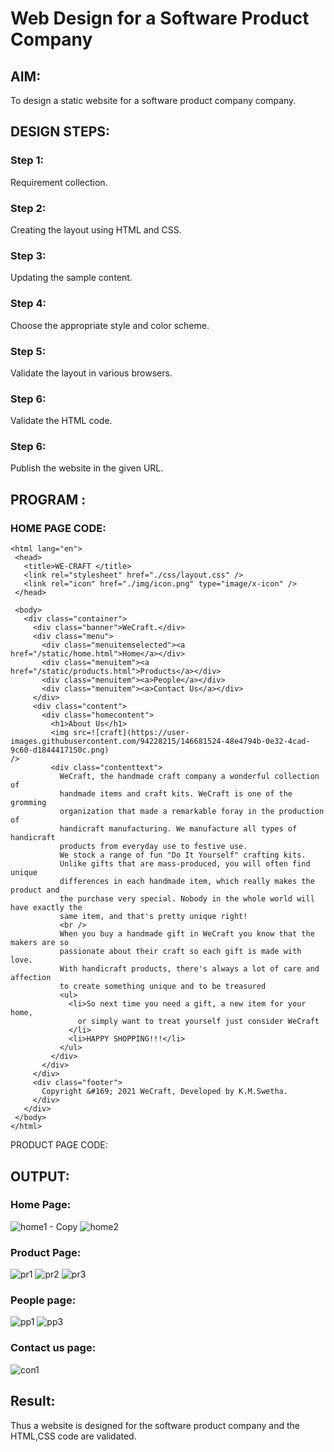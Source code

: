 # Web Design for a Software Product Company

## AIM:

To design a static website for a software product company company.

## DESIGN STEPS:

### Step 1:

Requirement collection.

### Step 2:

Creating the layout using HTML and CSS.

### Step 3:

Updating the sample content.

### Step 4:

Choose the appropriate style and color scheme.

### Step 5:

Validate the layout in various browsers.

### Step 6:

Validate the HTML code.

### Step 6:

Publish the website in the given URL.

## PROGRAM :
### HOME PAGE CODE:
 ``` <!DOCTYPE html>
<html lang="en">
  <head>
    <title>WE-CRAFT </title>
    <link rel="stylesheet" href="./css/layout.css" />
    <link rel="icon" href="./img/icon.png" type="image/x-icon" />
  </head>

  <body>
    <div class="container">
      <div class="banner">WeCraft.</div>
      <div class="menu">
        <div class="menuitemselected"><a href="/static/home.html">Home</a></div>
        <div class="menuitem"><a href="/static/products.html">Products</a></div>
        <div class="menuitem"><a>People</a></div>
        <div class="menuitem"><a>Contact Us</a></div>
      </div>
      <div class="content">
        <div class="homecontent">
          <h1>About Us</h1>
          <img src=![craft](https://user-images.githubusercontent.com/94228215/146681524-48e4794b-0e32-4cad-9c60-d1844417150c.png)
/>
          <div class="contenttext">
            WeCraft, the handmade craft company a wonderful collection of
            handmade items and craft kits. WeCraft is one of the gromming 
            organization that made a remarkable foray in the production of 
            handicraft manufacturing. We manufacture all types of handicraft
            products from everyday use to festive use.
            We stock a range of fun "Do It Yourself" crafting kits.
            Unlike gifts that are mass-produced, you will often find unique 
            differences in each handmade item, which really makes the product and 
            the purchase very special. Nobody in the whole world will have exactly the 
            same item, and that's pretty unique right!
            <br />
            When you buy a handmade gift in WeCraft you know that the makers are so 
            passionate about their craft so each gift is made with love. 
            With handicraft products, there's always a lot of care and affection
            to create something unique and to be treasured 
            <ul>
              <li>So next time you need a gift, a new item for your home, 
                or simply want to treat yourself just consider WeCraft
              </li>
              <li>HAPPY SHOPPING!!!</li>
            </ul>
          </div>
        </div>
      </div>
      <div class="footer">
        Copyright &#169; 2021 WeCraft, Developed by K.M.Swetha.
      </div>
    </div>
  </body>
</html>
```


PRODUCT PAGE CODE:



## OUTPUT:

### Home Page:
![home1 - Copy](https://user-images.githubusercontent.com/94228215/146681677-46c21e05-ce1a-4c82-977f-2dfc9310be8b.png)
![home2](https://user-images.githubusercontent.com/94228215/146681701-a294c5ce-90a5-45c8-a95d-98df3efd451f.png)


### Product Page:
![pr1](https://user-images.githubusercontent.com/94228215/146681777-cdd0ac44-62d1-4fec-912d-c829e6fdec68.png)
![pr2](https://user-images.githubusercontent.com/94228215/146681783-74379523-9337-40d1-90e0-96f28146644a.png)
![pr3](https://user-images.githubusercontent.com/94228215/146681792-cd61c98e-1f9b-4301-be15-c038a3bca326.png)


### People page:
![pp1](https://user-images.githubusercontent.com/94228215/146681819-d3198a99-5481-4db5-90da-75c48d9228b9.png)
![pp3](https://user-images.githubusercontent.com/94228215/146681825-a63d6b2b-5f0f-41da-a4a3-ed0fbffbda44.png)


### Contact us page:
![con1](https://user-images.githubusercontent.com/94228215/146681850-5fd2c22f-50ae-4053-a6ff-c1a9d53ff4d5.png)



## Result:

Thus a website is designed for the software product company and the HTML,CSS code are validated.
